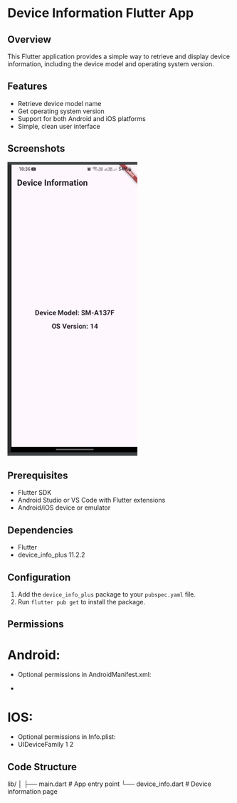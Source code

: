 # Device Information Flutter App

## Overview
This Flutter application provides a simple way to retrieve and display device information, including the device model and operating system version.

## Features
- Retrieve device model name
- Get operating system version
- Support for both Android and iOS platforms
- Simple, clean user interface

## Screenshots
![img.png](app_screen.png)

## Prerequisites
- Flutter SDK
- Android Studio or VS Code with Flutter extensions
- Android/iOS device or emulator

## Dependencies
- Flutter
- device_info_plus 11.2.2

## Configuration
1. Add the `device_info_plus` package to your `pubspec.yaml` file.
2. Run `flutter pub get` to install the package.

## Permissions
# Android:
- Optional permissions in AndroidManifest.xml:

- <uses-permission android:name="android.permission.READ_PHONE_STATE"/>

# IOS:
- Optional permissions in Info.plist:
- <key>UIDeviceFamily</key>
  <array>
  <integer>1</integer>
  <integer>2</integer>
  </array>

## Code Structure
lib/
│
├── main.dart          # App entry point
└── device_info.dart  # Device information page
